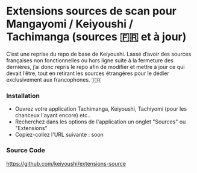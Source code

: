 # Extensions sources de scan pour Mangayomi / Keiyoushi / Tachimanga (sources 🇫🇷 et à jour)

C’est une reprise du repo de base de Keiyoushi. Lassé d’avoir des sources françaises non fonctionnelles ou hors ligne suite à la fermeture des dernières, j’ai donc repris le repo afin de modifier et mettre à jour ce qui devait l’être, tout en retirant les sources étrangères pour le dédier exclusivement aux francophones. 🇫🇷

### Installation
- Ouvrez votre application Tachimanga, Keiyoushi, Tachiyomi (pour les chanceux l'ayant encore) etc..
- Recherchez dans les options de l'application un onglet "Sources" ou "Extensions"
- Copiez-collez l'URL suivante : soon


### Source Code
https://github.com/keiyoushi/extensions-source
